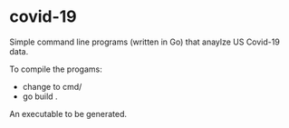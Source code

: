# covid-19

Simple command line programs (written in Go) that anaylze US Covid-19 data.

To compile the progams:

* change to cmd/<program>
* go build .
  
An executable to be generated.
